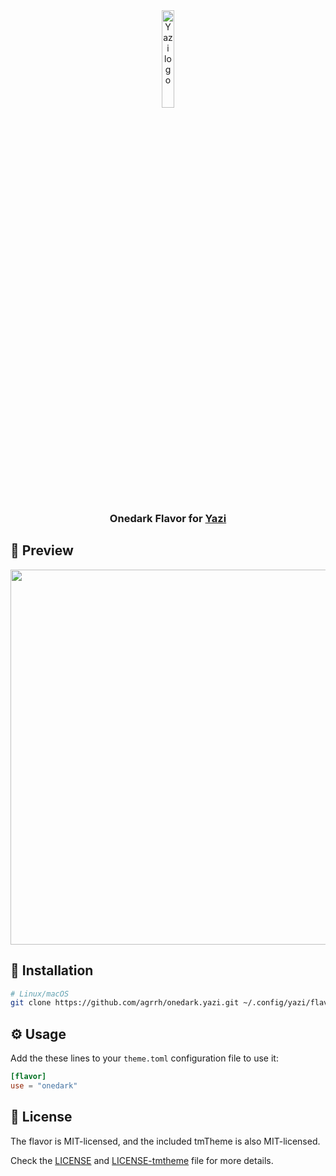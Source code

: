 <div align="center">
  <img src="https://github.com/sxyazi/yazi/blob/main/assets/logo.png?raw=true" alt="Yazi logo" width="20%">
</div>

<h3 align="center">
	Onedark Flavor for <a href="https://github.com/sxyazi/yazi">Yazi</a>
</h3>

## 👀 Preview

<img src="preview.png" width="600" />

## 🎨 Installation

```bash
# Linux/macOS
git clone https://github.com/agrrh/onedark.yazi.git ~/.config/yazi/flavors/onedark.yazi
```

## ⚙️ Usage

Add the these lines to your `theme.toml` configuration file to use it:


```toml
[flavor]
use = "onedark"
```

## 📜 License

The flavor is MIT-licensed, and the included tmTheme is also MIT-licensed.

Check the [LICENSE](LICENSE) and [LICENSE-tmtheme](LICENSE-tmtheme) file for more details.
